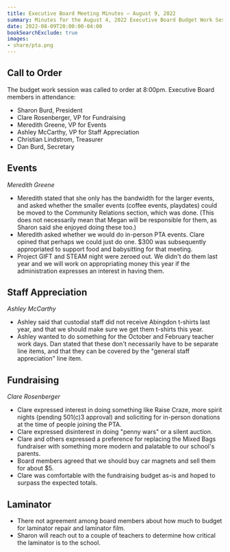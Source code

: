 ```yaml
---
title: Executive Board Meeting Minutes – August 9, 2022
summary: Minutes for the August 4, 2022 Executive Board Budget Work Session.
date: 2022-08-09T20:00:00-04:00
bookSearchExclude: true
images:
- share/pta.png
---
```


## Call to Order
The budget work session was called to order at 8:00pm. Executive Board members in attendance:
- Sharon Burd, President
- Clare Rosenberger, VP for Fundraising
- Meredith Greene, VP for Events
- Ashley McCarthy, VP for Staff Appreciation
- Christian Lindstrom, Treasurer
- Dan Burd, Secretary

## Events
*Meredith Greene*

- Meredith stated that she only has the bandwidth for the larger events, and asked whether the smaller events (coffee events, playdates) could be moved to the Community Relations section, which was done. (This does not necessarily mean that Megan will be responsible for them, as Sharon said she enjoyed doing these too.)
- Meredith asked whether we would do in-person PTA events. Clare opined that perhaps we could just do one. $300 was subsequently appropriated to support food and babysitting for that meeting.
- Project GIFT and STEAM night were zeroed out. We didn't do them last year and we will work on appropriating money this year if the administration expresses an interest in having them.

## Staff Appreciation
*Ashley McCarthy*

- Ashley said that custodial staff did not receive Abingdon t-shirts last year, and that we should make sure we get them t-shirts this year.
- Ashley wanted to do something for the October and February teacher work days. Dan stated that these don't necessarily have to be separate line items, and that they can be covered by the "general staff appreciation" line item.

## Fundraising
*Clare Rosenberger*

- Clare expressed interest in doing something like Raise Craze, more spirit nights (pending 501(c)3 approval) and soliciting for in-person donations at the time of people joining the PTA.
- Clare expressed disinterest in doing "penny wars" or a silent auction.
- Clare and others expressed a preference for replacing the Mixed Bags fundraiser with something more modern and palatable to our school's parents.
- Board members agreed that we should buy car magnets and sell them for about $5.
- Clare was comfortable with the fundraising budget as-is and hoped to surpass the expected totals.

## Laminator

- There not agreement among board members about how much to budget for laminator repair and laminator film.
- Sharon will reach out to a couple of teachers to determine how critical the laminator is to the school.